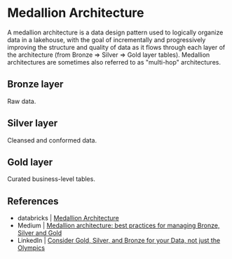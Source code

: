 # Medallion Architecture

A medallion architecture is a data design pattern used to logically organize data in a lakehouse, with the goal of incrementally and progressively improving the structure and quality of data as it flows through each layer of the architecture (from Bronze ⇒ Silver ⇒ Gold layer tables). Medallion architectures are sometimes also referred to as "multi-hop" architectures.

## Bronze layer

Raw data.

## Silver layer

Cleansed and conformed data.

## Gold layer

Curated business-level tables.

## References

* databricks | [Medallion Architecture](https://www.databricks.com/glossary/medallion-architecture)
* Medium | [Medallion architecture: best practices for managing Bronze, Silver and Gold](https://piethein.medium.com/medallion-architecture-best-practices-for-managing-bronze-silver-and-gold-486de7c90055)
* LinkedIn | [Consider Gold, Silver, and Bronze for your Data, not just the Olympics](https://www.linkedin.com/pulse/consider-gold-silver-bronze-your-data-just-olympics-ruaidhri-hallinan)
